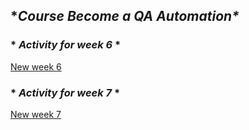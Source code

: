 ## **Course Become a QA Automation\**

### * *Activity for week 6* *
[New week 6](https://edition.cnn.com/style/article/mars-science-city-design-spc-scn/index.html)

### * *Activity for week 7* *
[New week 7](https://www.holidayparkguru.co.uk/best-beaches-resort-turks-caicos-negril-ochos-rios.html)